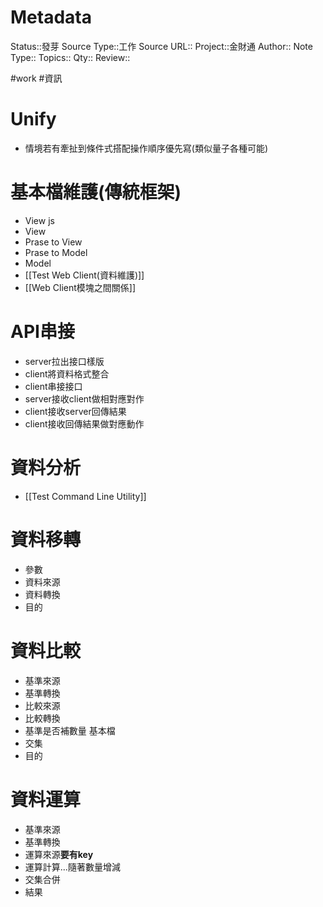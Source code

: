 # Metadata
Status::發芽
Source Type::工作
Source URL::
Project::金財通
Author::
Note Type::
Topics::
Qty::
Review::

#work #資訊 
# Unify
- 情境若有牽扯到條件式搭配操作順序優先寫(類似量子各種可能)



# 基本檔維護(傳統框架)
- View js
- View
- Prase to View
- Prase to Model
- Model
- [[Test Web Client(資料維護)]]
- [[Web Client模塊之間關係]]
# API串接
- server拉出接口樣版
- client將資料格式整合
- client串接接口
- server接收client做相對應對作
- client接收server回傳結果
- client接收回傳結果做對應動作 
# 資料分析
- [[Test Command Line Utility]]
# 資料移轉
  - 參數
  - 資料來源
  - 資料轉換
  - 目的
# 資料比較
  - 基準來源
  - 基準轉換
  - 比較來源
  - 比較轉換
  - 基準是否補數量 基本檔
  - 交集
  - 目的
# 資料運算
  - 基準來源
  - 基準轉換
  - 運算來源**要有key**
  - 運算計算...隨著數量增減
  - 交集合併
  - 結果
